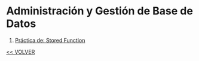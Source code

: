 # Administración y Gestión de Base de Datos

1. [Práctica de: Stored Function](02%20Funciones%20Almacenadas.md)

[<< VOLVER](../../README.md)
